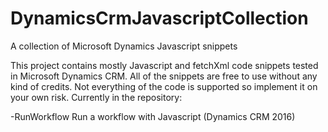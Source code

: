 # DynamicsCrmJavascriptCollection
A collection of Microsoft Dynamics Javascript snippets

This project contains mostly Javascript and fetchXml code snippets tested in Microsoft Dynamics CRM.
All of the snippets are free to use without any kind of credits. Not everything of the code is supported so implement it on your own risk.
Currently in the repository:

-RunWorkflow    Run a workflow with Javascript (Dynamics CRM 2016)